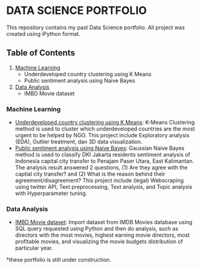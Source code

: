 # DATA SCIENCE PORTFOLIO
This repository contains my past Data Science portfolio. All project was created using iPython format.

## Table of Contents
1. [Machine Learning](#machine-learning)
   - Underdeveloped country clustering using K Means
   - Public sentiment analysis using Naive Bayes
2. [Data Analysis](#data-analysis)
   - IMBD Movie dataset

### Machine Learning
- [Underdeveloped country clustering using K Means](https://github.com/rainaldyd/Portfolio/blob/main/Machine%20Learning/Underdeveloped%20Country%20Clustering%20using%20K-Means): K-Means Clustering method is used to cluster which underdeveloped countries are the most urgent to be helped by NGO. This project include Exploratory analysis (EDA), Outlier treatment, dan 3D data visualization.
- [Public sentiment analysis using Naive Bayes](https://github.com/rainaldyd/Portfolio/blob/main/Machine%20Learning/Public%20Sentiment%20Analysis%20using%20Naive%20Bayes): Gaussian Naive Bayes method is used to classify DKI Jakarta residents sentiment analysis of Indonesia capital city transfer to Penajam Paser Utara, East Kalimantan. The analysis result answered 2 questions, (1) Are they agree with the captial city transfer? and (2) What is the reason behind their agreement/disagreement? This project include (legal) Webscraping using twitter API, Text preprocessing, Text analysis, and Topic analysis with Hyperparameter tuning.

### Data Analysis
- [IMBD Movie dataset](https://github.com/rainaldyd/Portfolio/blob/main/Data%20Analysis/IMBD%20Movie%20Dataset): Import dataset from IMDB Movies database using SQL query requested using Python and then do analysis, such as directors with the most movies, highest earning movie directors, most profitable movies, and visualizing the movie budgets distribution of particular year.


*these portfolio is still under construction.
